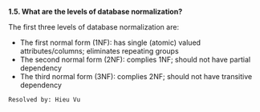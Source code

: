 **1.5. What are the levels of database normalization?**

The first three levels of database normalization are:
+ The first normal form (1NF): has single (atomic) valued attributes/columns;
eliminates repeating groups
+ The second normal form (2NF): complies 1NF; should not have partial dependency
+ The third normal form (3NF): complies 2NF; should not have transitive
dependency

`Resolved by: Hieu Vu`
